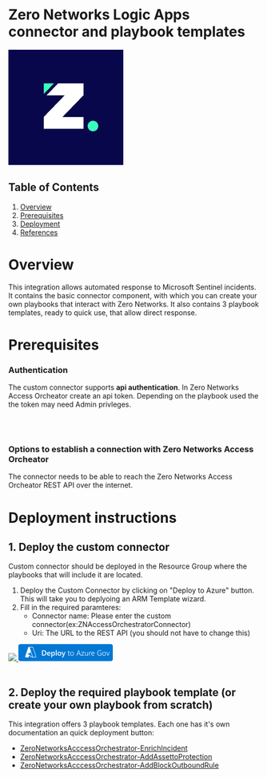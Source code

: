 # Zero Networks Logic Apps connector and playbook templates

![Zero Networks](./Images/ZeroNetworks.png)<br>

## Table of Contents

1. [Overview](#overview)
1. [Prerequisites](#prerequisites)
1. [Deployment](#deployment)
1. [References](#references)


<a name="overview"></a>

# Overview
This integration allows automated response to Microsoft Sentinel incidents. It contains the basic connector component, with which you can create your own playbooks that interact with Zero Networks.  It also contains 3 playbook templates, ready to quick use, that allow direct response.

<a name="prerequisites"></a>

# Prerequisites

### Authentication
The custom connector supports **api authentication**. In Zero Networks Access Orcheator create an api token. Depending on the playbook used the the token may need Admin privleges.

<br><br>
### Options to establish a connection with Zero Networks Access Orcheator
The connector needs to be able to reach the Zero Networks Access Orcheator REST API over the internet.

<a name="deployment"></a>

# Deployment instructions

## 1. Deploy the custom connector

Custom connector should be deployed in the Resource Group where the playbooks that will include it are located.
<br>

1. Deploy the Custom Connector by clicking on "Deploy to Azure" button. This will take you to deplyoing an ARM Template wizard.
2. Fill in the required paramteres:
    * Connector name: Please enter the custom connector(ex:ZNAccessOrchestratorConnector)
    * Uri: The URL to the REST API (you should not have to change this)

<a href="https://portal.azure.com/#create/Microsoft.Template/uri/https%3A%2F%2Fraw.githubusercontent.com%2FAzure%2FAzure-Sentinel%2Fmaster%2FSolutions%2FZeroNetworks%2FPlaybooks%2FCustomConnector%2Fazuredeploy.json" target="_blank">
    <img src="https://aka.ms/deploytoazurebutton"/>
</a>

<a href="https://portal.azure.us/#create/Microsoft.Template/uri/https%3A%2F%2Fraw.githubusercontent.com%2FAzure%2FAzure-Sentinel%2Fmaster%2FSolutions%2FZeroNetworks%2FPlaybooks%2FCustomConnector%2Fazuredeploy.json" target="_blank">
   <img src="https://raw.githubusercontent.com/Azure/azure-quickstart-templates/master/1-CONTRIBUTION-GUIDE/images/deploytoazuregov.png"/>    
</a>
<br><br>

## 2. Deploy the required playbook template (or create your own playbook from scratch)
This integration offers 3 playbook templates. Each one has it's own documentation an quick deployment button:
* [ZeroNetworksAcccessOrchestrator-EnrichIncident](./ZeroNetworksAcccessOrchestrator-EnrichIncident#deployment-instructions)
* [ZeroNetworksAcccessOrchestrator-AddAssettoProtection](./ZeroNetworksAcccessOrchestrator-AddAssettoProtection#deployment-instructions)
* [ZeroNetworksAcccessOrchestrator-AddBlockOutboundRule](./ZeroNetworksAcccessOrchestrator-AddBlockOutboundRule#deployment-instructions)
